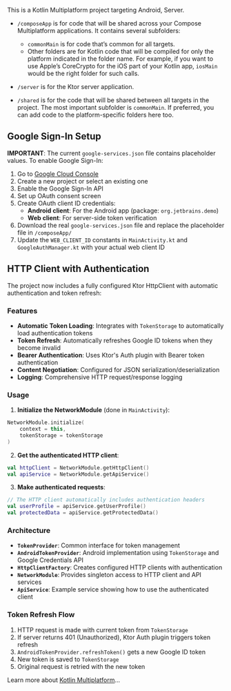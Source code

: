 This is a Kotlin Multiplatform project targeting Android, Server.

* `/composeApp` is for code that will be shared across your Compose Multiplatform applications.
  It contains several subfolders:
    - `commonMain` is for code that’s common for all targets.
    - Other folders are for Kotlin code that will be compiled for only the platform indicated in the folder name.
      For example, if you want to use Apple’s CoreCrypto for the iOS part of your Kotlin app,
      `iosMain` would be the right folder for such calls.

* `/server` is for the Ktor server application.

* `/shared` is for the code that will be shared between all targets in the project.
  The most important subfolder is `commonMain`. If preferred, you can add code to the platform-specific folders here
  too.

## Google Sign-In Setup

**IMPORTANT**: The current `google-services.json` file contains placeholder values. To enable Google Sign-In:

1. Go to [Google Cloud Console](https://console.cloud.google.com/)
2. Create a new project or select an existing one
3. Enable the Google Sign-In API
4. Set up OAuth consent screen
5. Create OAuth client ID credentials:
   - **Android client**: For the Android app (package: `org.jetbrains.demo`)
   - **Web client**: For server-side token verification
6. Download the real `google-services.json` file and replace the placeholder file in `/composeApp/`
7. Update the `WEB_CLIENT_ID` constants in `MainActivity.kt` and `GoogleAuthManager.kt` with your actual web client ID

## HTTP Client with Authentication

The project now includes a fully configured Ktor HttpClient with automatic authentication and token refresh:

### Features

- **Automatic Token Loading**: Integrates with `TokenStorage` to automatically load authentication tokens
- **Token Refresh**: Automatically refreshes Google ID tokens when they become invalid
- **Bearer Authentication**: Uses Ktor's Auth plugin with Bearer token authentication
- **Content Negotiation**: Configured for JSON serialization/deserialization
- **Logging**: Comprehensive HTTP request/response logging

### Usage

1. **Initialize the NetworkModule** (done in `MainActivity`):
```kotlin
NetworkModule.initialize(
    context = this,
    tokenStorage = tokenStorage
)
```

2. **Get the authenticated HTTP client**:
```kotlin
val httpClient = NetworkModule.getHttpClient()
val apiService = NetworkModule.getApiService()
```

3. **Make authenticated requests**:
```kotlin
// The HTTP client automatically includes authentication headers
val userProfile = apiService.getUserProfile()
val protectedData = apiService.getProtectedData()
```

### Architecture

- **`TokenProvider`**: Common interface for token management
- **`AndroidTokenProvider`**: Android implementation using `TokenStorage` and Google Credentials API
- **`HttpClientFactory`**: Creates configured HTTP clients with authentication
- **`NetworkModule`**: Provides singleton access to HTTP client and API services
- **`ApiService`**: Example service showing how to use the authenticated client

### Token Refresh Flow

1. HTTP request is made with current token from `TokenStorage`
2. If server returns 401 (Unauthorized), Ktor Auth plugin triggers token refresh
3. `AndroidTokenProvider.refreshToken()` gets a new Google ID token
4. New token is saved to `TokenStorage`
5. Original request is retried with the new token

Learn more about [Kotlin Multiplatform](https://www.jetbrains.com/help/kotlin-multiplatform-dev/get-started.html)…